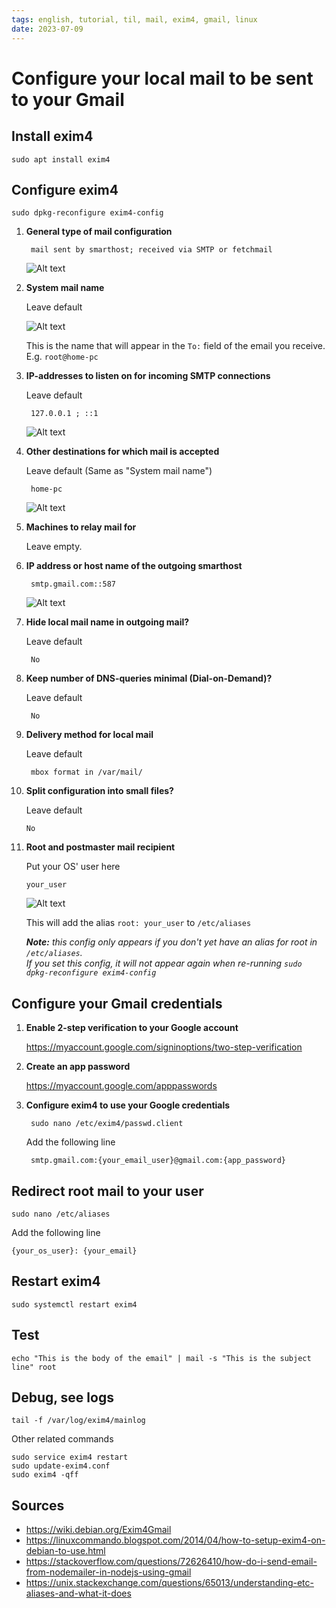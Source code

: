 ```yaml
---
tags: english, tutorial, til, mail, exim4, gmail, linux
date: 2023-07-09
---
```


# Configure your local mail to be sent to your Gmail

## Install exim4

    sudo apt install exim4

## Configure exim4

    sudo dpkg-reconfigure exim4-config

1. **General type of mail configuration**

        mail sent by smarthost; received via SMTP or fetchmail

    ![Alt text](image.png)

2. **System mail name**

    Leave default

    ![Alt text](image-1.png)

    This is the name that will appear in the `To:` field of the email you receive. E.g. `root@home-pc`

3. **IP-addresses to listen on for incoming SMTP connections**

    Leave default

        127.0.0.1 ; ::1

    ![Alt text](image-2.png)

4. **Other destinations for which mail is accepted**

    Leave default (Same as "System mail name")

        home-pc

    ![Alt text](image-5.png)

5. **Machines to relay mail for**

    Leave empty.

6. **IP address or host name of the outgoing smarthost**

        smtp.gmail.com::587

    ![Alt text](image-4.png)

7. **Hide local mail name in outgoing mail?**

    Leave default

        No

8. **Keep number of DNS-queries minimal (Dial-on-Demand)?**

    Leave default

        No

9. **Delivery method for local mail**

    Leave default

        mbox format in /var/mail/

10. **Split configuration into small files?**

    Leave default

        No

11. **Root and postmaster mail recipient**

    Put your OS' user here

        your_user

    ![Alt text](image-6.png)

    This will add the alias `root: your_user` to `/etc/aliases`

    ***Note:** this config only appears if you don't yet have an alias for root in `/etc/aliases`.*\
    *If you set this config, it will not appear again when re-running `sudo dpkg-reconfigure exim4-config`*

## Configure your Gmail credentials

1. **Enable 2-step verification to your Google account**

    <https://myaccount.google.com/signinoptions/two-step-verification>

2. **Create an app password**

    <https://myaccount.google.com/apppasswords>

3. **Configure exim4 to use your Google credentials**

        sudo nano /etc/exim4/passwd.client

    Add the following line

        smtp.gmail.com:{your_email_user}@gmail.com:{app_password}

## Redirect root mail to your user

    sudo nano /etc/aliases

Add the following line

    {your_os_user}: {your_email}

## Restart exim4

    sudo systemctl restart exim4

## Test

    echo "This is the body of the email" | mail -s "This is the subject line" root

## Debug, see logs

    tail -f /var/log/exim4/mainlog

Other related commands

    sudo service exim4 restart
    sudo update-exim4.conf
    sudo exim4 -qff

## Sources

- <https://wiki.debian.org/Exim4Gmail>
- <https://linuxcommando.blogspot.com/2014/04/how-to-setup-exim4-on-debian-to-use.html>
- <https://stackoverflow.com/questions/72626410/how-do-i-send-email-from-nodemailer-in-nodejs-using-gmail>
- <https://unix.stackexchange.com/questions/65013/understanding-etc-aliases-and-what-it-does>
